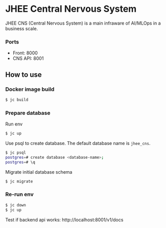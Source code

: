 # JHEE Central Nervous System

JHEE CNS (Central Nervous System) is a main infraware of AI/MLOps in a business scale.

### Ports
- Front: 8000
- CNS API: 8001

## How to use

### Docker image build
```sh
$ jc build
```

### Prepare database

Run env
```sh
$ jc up
```

Use psql to create database. The default database name is `jhee_cns`.
```sh
$ jc psql
postgres=# create database <database-name>;
postgres=# \q
```

Migrate initial database schema
```sh
$ jc migrate
```

### Re-run env
```sh
$ jc down
$ jc up
```

Test if backend api works: http://localhost:8001/v1/docs
